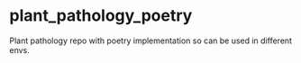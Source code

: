 # plant_pathology_poetry
Plant pathology repo with poetry implementation so can be used in different envs.
